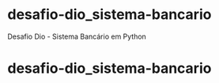 # desafio-dio_sistema-bancario
Desafio Dio - Sistema Bancário em Python
# desafio-dio_sistema-bancario
